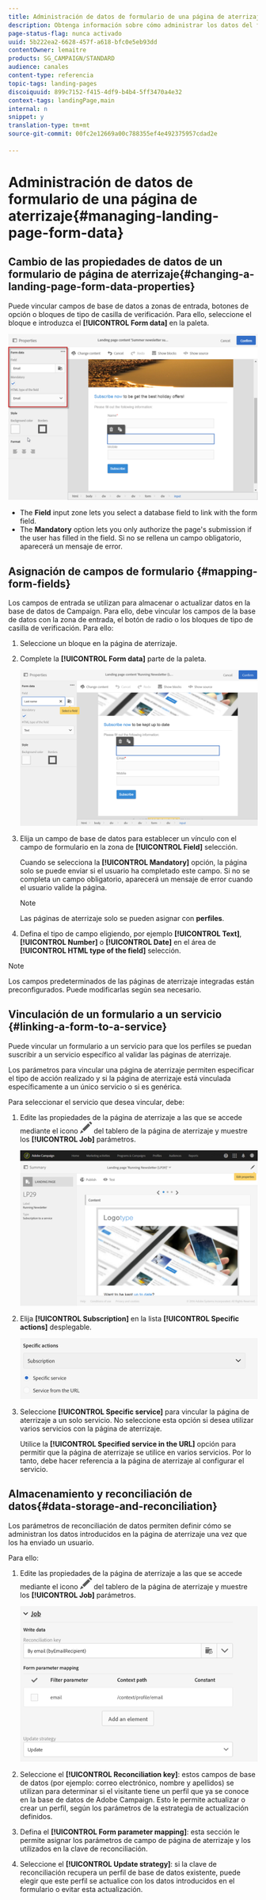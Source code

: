 ```yaml
---
title: Administración de datos de formulario de una página de aterrizaje
description: Obtenga información sobre cómo administrar los datos del formulario de página de aterrizaje.
page-status-flag: nunca activado
uuid: 5b222ea2-6628-457f-a618-bfc0e5eb93dd
contentOwner: lemaitre
products: SG_CAMPAIGN/STANDARD
audience: canales
content-type: referencia
topic-tags: landing-pages
discoiquuid: 899c7152-f415-4df9-b4b4-5ff3470a4e32
context-tags: landingPage,main
internal: n
snippet: y
translation-type: tm+mt
source-git-commit: 00fc2e12669a00c788355ef4e492375957cdad2e

---
```



# Administración de datos de formulario de una página de aterrizaje{#managing-landing-page-form-data}

## Cambio de las propiedades de datos de un formulario de página de aterrizaje{#changing-a-landing-page-form-data-properties}

Puede vincular campos de base de datos a zonas de entrada, botones de opción o bloques de tipo de casilla de verificación. Para ello, seleccione el bloque e introduzca el **[!UICONTROL Form data]** en la paleta.

![](assets/delivery_content_9.png)

* The **Field** input zone lets you select a database field to link with the form field.
* The **Mandatory** option lets you only authorize the page's submission if the user has filled in the field. Si no se rellena un campo obligatorio, aparecerá un mensaje de error.

## Asignación de campos de formulario {#mapping-form-fields}

Los campos de entrada se utilizan para almacenar o actualizar datos en la base de datos de Campaign. Para ello, debe vincular los campos de la base de datos con la zona de entrada, el botón de radio o los bloques de tipo de casilla de verificación. Para ello:

1. Seleccione un bloque en la página de aterrizaje.
1. Complete la **[!UICONTROL Form data]** parte de la paleta.

   ![](assets/editing_lp_content_4.png)

1. Elija un campo de base de datos para establecer un vínculo con el campo de formulario en la zona de **[!UICONTROL Field]** selección.

   Cuando se selecciona la **[!UICONTROL Mandatory]** opción, la página solo se puede enviar si el usuario ha completado este campo. Si no se completa un campo obligatorio, aparecerá un mensaje de error cuando el usuario valide la página.

   >[!NOTE]
   >
   >Las páginas de aterrizaje solo se pueden asignar con **perfiles**.

1. Defina el tipo de campo eligiendo, por ejemplo **[!UICONTROL Text]**, **[!UICONTROL Number]** o **[!UICONTROL Date]** en el área de **[!UICONTROL HTML type of the field]** selección.

>[!NOTE]
>
>Los campos predeterminados de las páginas de aterrizaje integradas están preconfigurados. Puede modificarlas según sea necesario.

## Vinculación de un formulario a un servicio {#linking-a-form-to-a-service}

Puede vincular un formulario a un servicio para que los perfiles se puedan suscribir a un servicio específico al validar las páginas de aterrizaje.

Los parámetros para vincular una página de aterrizaje permiten especificar el tipo de acción realizado y si la página de aterrizaje está vinculada específicamente a un único servicio o si es genérica.

Para seleccionar el servicio que desea vincular, debe:

1. Edite las propiedades de la página de aterrizaje a las que se accede mediante el icono ![](assets/edit_darkgrey-24px.png) del tablero de la página de aterrizaje y muestre los **[!UICONTROL Job]** parámetros.

   ![](assets/lp_edit_properties_button.png)

1. Elija **[!UICONTROL Subscription]** en la lista **[!UICONTROL Specific actions]** desplegable.

   ![](assets/lp_parameters_5.png)

1. Seleccione **[!UICONTROL Specific service]** para vincular la página de aterrizaje a un solo servicio. No seleccione esta opción si desea utilizar varios servicios con la página de aterrizaje.

   Utilice la **[!UICONTROL Specified service in the URL]** opción para permitir que la página de aterrizaje se utilice en varios servicios. Por lo tanto, debe hacer referencia a la página de aterrizaje al configurar el servicio.

## Almacenamiento y reconciliación de datos{#data-storage-and-reconciliation}

Los parámetros de reconciliación de datos permiten definir cómo se administran los datos introducidos en la página de aterrizaje una vez que los ha enviado un usuario.

Para ello:

1. Edite las propiedades de la página de aterrizaje a las que se accede mediante el icono ![](assets/edit_darkgrey-24px.png) del tablero de la página de aterrizaje y muestre los **[!UICONTROL Job]** parámetros.

   ![](assets/lp_parameters_4.png)

1. Seleccione el **[!UICONTROL Reconciliation key]**: estos campos de base de datos (por ejemplo: correo electrónico, nombre y apellidos) se utilizan para determinar si el visitante tiene un perfil que ya se conoce en la base de datos de Adobe Campaign. Esto le permite actualizar o crear un perfil, según los parámetros de la estrategia de actualización definidos.
1. Defina el **[!UICONTROL Form parameter mapping]**: esta sección le permite asignar los parámetros de campo de página de aterrizaje y los utilizados en la clave de reconciliación.
1. Seleccione el **[!UICONTROL Update strategy]**: si la clave de reconciliación recupera un perfil de base de datos existente, puede elegir que este perfil se actualice con los datos introducidos en el formulario o evitar esta actualización.

